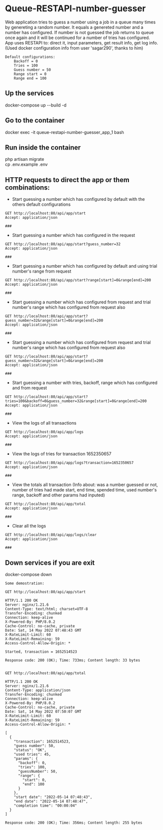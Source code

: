 # Queue-RESTAPI-number-guesser
Web application tries to guess a number using a job in a queue many times by genereting a random number. It equals a genereted number and a number has configured. If number is not guessed the job returns to queue once again and it will be continued for a number of tries has configured. App uses RESTAPI to: direct it, input parameters, get result info, get log info.  (Used docker configuration info from user 'sagar290', thanks to him)

```
Default configurations:  
    Backoff = 0
    Tries = 100
    Guess number = 50
    Range start = 0
    Range end = 100
```

## Up the services
docker-compose up --build -d

## Go to the container
docker exec -it queue-restapi-number-guesser_app_1 bash

## Run inside the container
php artisan migrate  
cp .env.example .env

## HTTP requests to direct the app or them combinations:
* Start guessing a number which has configured by default with the others default configurations
```
GET http://localhost:80/api/app/start
Accept: application/json

###
```

* Start guessing a number which has configured in the request
```
GET http://localhost:80/api/app/start?guess_number=32
Accept: application/json

###
```

* Start guessing a number which has configured by default and using trial number's range
  from request
```
GET http://localhost:80/api/app/start?range[start]=0&range[end]=200
Accept: application/json

###
```
* Start guessing a number which has configured from request and trial number's range which has
  configured from request also
```
GET http://localhost:80/api/app/start?guess_number=32&range[start]=0&range[end]=200
Accept: application/json

###
```

* Start guessing a number which has configured from request and trial number's range which has
  configured from request also
```
GET http://localhost:80/api/app/start?guess_number=32&range[start]=0&range[end]=200
Accept: application/json

###
```

* Start guessing a number with tries, backoff, range which has configured and from request
```
GET http://localhost:80/api/app/start?tries=100&backoff=0&guess_number=32&range[start]=0&range[end]=200
Accept: application/json

###
```

* View the logs of all transactions
```
GET http://localhost:80/api/app/logs
Accept: application/json

###
```

* View the logs of tries for transaction 1652350657
```
GET http://localhost:80/api/app/logs?transaction=1652350657
Accept: application/json

###
```

* View the totals all transaction (Info about: was a number guessed or not, number of tries had made
  start, end time, spended time, used number's range, backoff and other params had inputed)
```
GET http://localhost:80/api/app/total
Accept: application/json

###
```
* Clear all the logs
```
GET http://localhost:80/api/app/logs/clear
Accept: application/json

###
```

## Down services if you are exit
docker-compose down 

```
Some demostration:

GET http://localhost:80/api/app/start

HTTP/1.1 200 OK
Server: nginx/1.21.6
Content-Type: text/html; charset=UTF-8
Transfer-Encoding: chunked
Connection: keep-alive
X-Powered-By: PHP/8.0.2
Cache-Control: no-cache, private
Date: Sat, 14 May 2022 07:48:43 GMT
X-RateLimit-Limit: 60
X-RateLimit-Remaining: 59
Access-Control-Allow-Origin: *

Started, transaction = 1652514523

Response code: 200 (OK); Time: 733ms; Content length: 33 bytes


GET http://localhost:80/api/app/total

HTTP/1.1 200 OK
Server: nginx/1.21.6
Content-Type: application/json
Transfer-Encoding: chunked
Connection: keep-alive
X-Powered-By: PHP/8.0.2
Cache-Control: no-cache, private
Date: Sat, 14 May 2022 07:50:07 GMT
X-RateLimit-Limit: 60
X-RateLimit-Remaining: 59
Access-Control-Allow-Origin: *

[
  {
    "transaction": 1652514523,
    "guess number": 50,
    "status": "OK",
    "used tries": 45,
    "params": {
      "backoff": 0,
      "tries": 100,
      "guessNumber": 50,
      "range": {
        "start": 0,
        "end": 100
      }
    },
    "start date": "2022-05-14 07:48:43",
    "end date": "2022-05-14 07:48:47",
    "completion time": "00:00:04"
  }
]

Response code: 200 (OK); Time: 356ms; Content length: 255 bytes
```
